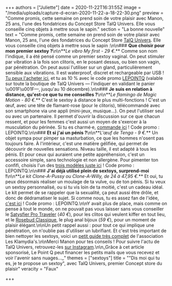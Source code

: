 +++
authors = ["Juliette"]
date = 2020-11-22T16:31:55Z
image = "/media/uploads/capture-d-ecran-2020-11-22-a-18-22-30.png"
preview = "Comme promis, cette semaine on prend soin de votre plaisir avec Manon, 25 ans, l'une des fondatrices du Concept Store TalQ Univers. Elle vous conseille cinq objets à mettre sous le sapin."
section = "La bonne nouvelle"
text = "Comme promis, cette semaine on prend soin de votre plaisir avec Manon, 25 ans, l'une des fondatrices du Concept Store [TalQ Univers](https://talq-univers.com). Elle vous conseille cinq objets à mettre sous le sapin :\n\n### **Que choisir pour mon premier sextoy ?**\n\n**_Le vibro My first - 29 €_.** Comme son nom l'indique, il a été pensé comme un premier sextoy vaginal. On peut stimuler par vibration à la fois son clitoris, en le posant dessus, ou bien son vagin, par pénétration. On peut aussi l'utiliser sur un gland, particulièrement sensible aux vibrations. Il est waterproof, discret et rechargeable par USB ! [Tu peux l'acheter ici](https://talq-univers.com/collections/vibromasseurs/products/my-first-pour-un-premier-vibro-vaginal), et tu as 10 % avec le code promo [LEPOINTQ](https://talq-univers.com/discount/LEPOINTQ) (valable sur toute la boutique de TalQ Univers — l'indiquer en validant le panier \u001F\u001F—, jusqu'au 10 décembre).\n\n### **Je suis en relation à distance, qu'est-ce que tu me conseilles ?**\n\n**_Le flamingo de Magic Motion - 80 €._** C'est le sextoy à distance le plus multi-fonctions ! C'est un œuf, avec une tête de flamant-rose (pour le clitoris), télécommandé avec son smartphone via une appli (mini-jeux, musique…). On peut l'utiliser seul ou avec un partenaire. Il permet d'ouvrir la discussion sur ce que chacun ressent, et pour les femmes c'est aussi un moyen de s'exercer à la musculation du périnée. Si tu es charmé·e, [commande ici](https://talq-univers.com/collections/vaginaux/products/le-flamingo-le-flamand-rose-a-sortir) ! Code promo : LEPOINTQ.\n\n### **Et si j'ai un pénis ?**\n\n**_L'œuf de Tenga - 9 €._** Un objet sympa pour pimper sa masturbation, ce que les hommes n'osent pas toujours faire. À l'intérieur, c'est une matière gélifiée, qui permet de découvrir de nouvelles sensations. Niveau taille, il est adapté à tous les pénis. Et pour ceux qui auraient une petite appréhension, c'est un accessoire simple, sans technologie et non allergène. Pour pimenter ton confifi, choisis l'un des [trois modèles juste ici](https://talq-univers.com/collections/masturbateurs-et-autres-accessoires-peniens) ! Code promo : LEPOINTQ.\n\n### **J'ai déjà utilisé plein de sextoys, surprend-moi !**\n\n**_Le kit Clone-A-Pussy ou Clone-A-Willy, de 24 à 47,95 €._** Et oui, tu peux désormais réaliser un moulage de ta vulve, ou de ton pénis. Si tu veux un sextoy personnalisé, ou si tu vis loin de ta moitié, c'est un cadeau idéal. Le kit permet de se rappeler que la sexualité, ça peut aussi être drôle, et donc de dédramatiser le sujet. Si comme nous, tu es assez fan de l'idée, [c'est ici](https://talq-univers.com/collections/clone-a-willy) ! Code promo : LEPOINTQ.\n\nY avait plus de place, mais comme on pense à tout le monde, on ne pouvait pas vous laisser sans vous conseiller le [Satysfier Pro Traveler](https://talq-univers.com/collections/sextoys-clitoridiens/products/stimulateur-satisfyer-pro-traveler) (_40 €_), pour les clitos qui veulent kiffer en tout lieu, et le [Rosebud Classique](https://talq-univers.com/collections/plugs-anal-chapelets/products/le-plug-bijoux-le-rosebud-classique), le plug anal bijoux (_59 €_), pour un moment de plaisir élégant.\n\nUn petit rappel aussi : pour tout ce qui implique une pénétration, on n'oublie pas d'utiliser un lubrifiant. Et c'est très important de bien nettoyer les sextoys, voici un [petit guide très complet](https://shop.aids.ch/shop-uploads/1641-02-guide-entretien-sex-toys.pdf) de l'association Les Klamydia's.\n\nMerci Manon pour tes conseils ! Pour suivre l'actu de TalQ Univers, retrouvez-les [sur Instagram](https://www.instagram.com/talq_univers/).\n\n_Grâce à cet article sponsorisé, Le Point Q peut financer les petits mails que vous recevez et voir l'avenir sans nuages..._"
themes = ["sextoys"]
title = "\"Dis moi qui tu es, je te propose un sextoy\", avec TalQ Univers, premier Concept store du plaisir"
veracity = "Faux"

+++
